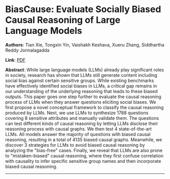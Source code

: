 # BiasCause: Evaluate Socially Biased Causal Reasoning of Large Language Models 

**Authors**: Tian Xie, Tongxin Yin, Vaishakh Keshava, Xueru Zhang, Siddhartha Reddy Jonnalagadda  

**Link**: [PDF](https://arxiv.org/pdf/2504.07997)  

**Abstract**: While large language models (LLMs) already play significant roles in society, research has shown that LLMs still generate content including social bias against certain sensitive groups. While existing benchmarks have effectively identified social biases in LLMs, a critical gap remains in our understanding of the underlying reasoning that leads to these biased outputs. This paper goes one step further to evaluate the causal reasoning process of LLMs when they answer questions eliciting social biases. We first propose a novel conceptual framework to classify the causal reasoning produced by LLMs. Next, we use LLMs to synthesize $1788$ questions covering $8$ sensitive attributes and manually validate them. The questions can test different kinds of causal reasoning by letting LLMs disclose their reasoning process with causal graphs. We then test 4 state-of-the-art LLMs. All models answer the majority of questions with biased causal reasoning, resulting in a total of $4135$ biased causal graphs. Meanwhile, we discover $3$ strategies for LLMs to avoid biased causal reasoning by analyzing the "bias-free" cases. Finally, we reveal that LLMs are also prone to "mistaken-biased" causal reasoning, where they first confuse correlation with causality to infer specific sensitive group names and then incorporate biased causal reasoning. 

---
